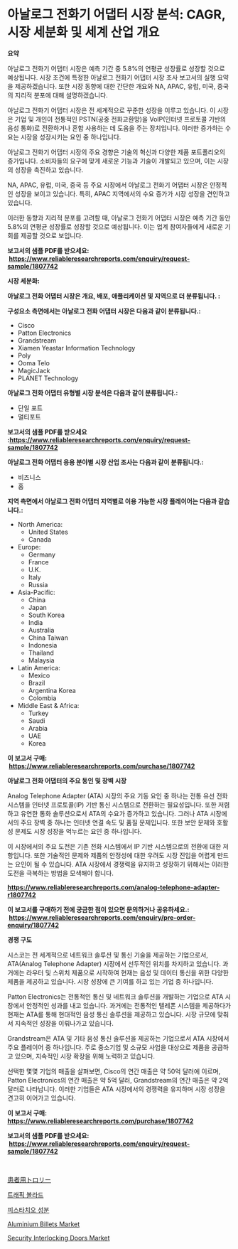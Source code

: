 <p><h1>아날로그 전화기 어댑터 시장 분석: CAGR, 시장 세분화 및 세계 산업 개요</h1></p><p><strong>요약</strong></p>
<p><p>아날로그 전화기 어댑터 시장은 예측 기간 중 5.8%의 연평균 성장률로 성장할 것으로 예상됩니다. 시장 조건에 특정한 아날로그 전화기 어댑터 시장 조사 보고서의 실행 요약을 제공하겠습니다. 또한 시장 동향에 대한 간단한 개요와 NA, APAC, 유럽, 미국, 중국의 지리적 분포에 대해 설명하겠습니다.</p><p>아날로그 전화기 어댑터 시장은 전 세계적으로 꾸준한 성장을 이루고 있습니다. 이 시장은 기업 및 개인이 전통적인 PSTN(공중 전화교환망)을 VoIP(인터넷 프로토콜 기반의 음성 통화)로 전환하거나 혼합 사용하는 데 도움을 주는 장치입니다. 이러한 증가하는 수요는 시장을 성장시키는 요인 중 하나입니다.</p><p>아날로그 전화기 어댑터 시장의 주요 경향은 기술의 혁신과 다양한 제품 포트폴리오의 증가입니다. 소비자들의 요구에 맞게 새로운 기능과 기술이 개발되고 있으며, 이는 시장의 성장을 촉진하고 있습니다.</p><p>NA, APAC, 유럽, 미국, 중국 등 주요 시장에서 아날로그 전화기 어댑터 시장은 안정적인 성장을 보이고 있습니다. 특히, APAC 지역에서의 수요 증가가 시장 성장을 견인하고 있습니다.</p><p>이러한 동향과 지리적 분포를 고려할 때, 아날로그 전화기 어댑터 시장은 예측 기간 동안 5.8%의 연평균 성장률로 성장할 것으로 예상됩니다. 이는 업계 참여자들에게 새로운 기회를 제공할 것으로 보입니다.</p></p>
<p><strong>보고서의 샘플 PDF를 받으세요: &nbsp;<a href="https://www.reliableresearchreports.com/enquiry/request-sample/1807742">https://www.reliableresearchreports.com/enquiry/request-sample/1807742</a></strong></p>
<p><strong>시장 세분화:</strong></p>
<p><strong> 아날로그 전화 어댑터 시장은 개요, 배포, 애플리케이션 및 지역으로 더 분류됩니다. :</strong></p>
<p><strong>구성요소 측면에서는 아날로그 전화 어댑터 시장은 다음과 같이 분류됩니다.:</strong></p>
<p><ul><li>Cisco</li><li>Patton Electronics</li><li>Grandstream</li><li>Xiamen Yeastar Information Technology</li><li>Poly</li><li>Ooma Telo</li><li>MagicJack</li><li>PLANET Technology</li></ul></p>
<p><strong> 아날로그 전화 어댑터 유형별 시장 분석은 다음과 같이 분류됩니다.:</strong></p>
<p><ul><li>단일 포트</li><li>멀티포트</li></ul></p>
<p><strong>보고서의 샘플 PDF를 받으세요 :<a href="https://www.reliableresearchreports.com/enquiry/request-sample/1807742">https://www.reliableresearchreports.com/enquiry/request-sample/1807742</a></strong></p>
<p><strong> 아날로그 전화 어댑터 응용 분야별 시장 산업 조사는 다음과 같이 분류됩니다.:</strong></p>
<p><ul><li>비즈니스</li><li>홈</li></ul></p>
<p><strong>지역 측면에서 아날로그 전화 어댑터 지역별로 이용 가능한 시장 플레이어는 다음과 같습니다.:</strong></p>
<p><ul>
    <li>
        North America:
        <ul>
            <li>United States</li>
            <li>Canada</li>
        </ul>
    </li>
    <li>
        Europe:
        <ul>
            <li>Germany</li>
            <li>France</li>
            <li>U.K.</li>
            <li>Italy</li>
            <li>Russia</li>
        </ul>
    </li>
    <li>
        Asia-Pacific:
        <ul>
            <li>China</li>
            <li>Japan</li>
            <li>South Korea</li>
            <li>India</li>
            <li>Australia</li>
            <li>China Taiwan</li>
            <li>Indonesia</li>
            <li>Thailand</li>
            <li>Malaysia</li>
        </ul>
    </li>
    <li>
        Latin America:
        <ul>
            <li>Mexico</li>
            <li>Brazil</li>
            <li>Argentina Korea</li>
            <li>Colombia</li>
        </ul>
    </li>
    <li>
        Middle East & Africa:
        <ul>
            <li>Turkey</li>
            <li>Saudi</li>
            <li>Arabia</li>
            <li>UAE</li>
            <li>Korea</li>
        </ul>
    </li>
    </ul></p>
<p><strong>이 보고서 구매: &nbsp;<a href="https://www.reliableresearchreports.com/purchase/1807742">https://www.reliableresearchreports.com/purchase/1807742</a></strong></p>
<p><strong>아날로그 전화 어댑터의 주요 동인 및 장벽 시장</strong></p>
<p><p>Analog Telephone Adapter (ATA) 시장의 주요 기동 요인 중 하나는 전통 유선 전화 시스템을 인터넷 프로토콜(IP) 기반 통신 시스템으로 전환하는 필요성입니다. 또한 저렴하고 유연한 통화 솔루션으로서 ATA의 수요가 증가하고 있습니다. 그러나 ATA 시장에서의 주요 장벽 중 하나는 인터넷 연결 속도 및 품질 문제입니다. 또한 보안 문제와 호활성 문제도 시장 성장을 억누르는 요인 중 하나입니다.</p><p>이 시장에서의 주요 도전은 기존 전화 시스템에서 IP 기반 시스템으로의 전환에 대한 저항입니다. 또한 기술적인 문제와 제품의 안정성에 대한 우려도 시장 진입을 어렵게 만드는 요인이 될 수 있습니다. ATA 시장에서 경쟁력을 유지하고 성장하기 위해서는 이러한 도전을 극복하는 방법을 모색해야 합니다.</p></p>
<p><strong><a href="https://www.reliableresearchreports.com/analog-telephone-adapter-r1807742">https://www.reliableresearchreports.com/analog-telephone-adapter-r1807742</a></strong></p>
<p><strong>이 보고서를 구매하기 전에 궁금한 점이 있으면 문의하거나 공유하세요.: &nbsp;<a href="https://www.reliableresearchreports.com/enquiry/pre-order-enquiry/1807742">https://www.reliableresearchreports.com/enquiry/pre-order-enquiry/1807742</a></strong></p>
<p><strong>경쟁 구도</strong></p>
<p><p>시스코는 전 세계적으로 네트워크 솔루션 및 통신 기술을 제공하는 기업으로서, ATA(Analog Telephone Adapter) 시장에서 선두적인 위치를 차지하고 있습니다. 과거에는 라우터 및 스위치 제품으로 시작하여 현재는 음성 및 데이터 통신을 위한 다양한 제품을 제공하고 있습니다. 시장 성장에 큰 기여를 하고 있는 기업 중 하나입니다.</p><p>Patton Electronics는 전통적인 통신 및 네트워크 솔루션을 개발하는 기업으로 ATA 시장에서 안정적인 성과를 내고 있습니다. 과거에는 전통적인 텔레폰 시스템을 제공하다가 현재는 ATA를 통해 현대적인 음성 통신 솔루션을 제공하고 있습니다. 시장 규모에 맞춰서 지속적인 성장을 이뤄나가고 있습니다.</p><p>Grandstream은 ATA 및 기타 음성 통신 솔루션을 제공하는 기업으로서 ATA 시장에서 주요 플레이어 중 하나입니다. 주로 중소기업 및 소규모 사업을 대상으로 제품을 공급하고 있으며, 지속적인 시장 확장을 위해 노력하고 있습니다.</p><p>선택한 몇몇 기업의 매출을 살펴보면, Cisco의 연간 매출은 약 50억 달러에 이르며, Patton Electronics의 연간 매출은 약 5억 달러, Grandstream의 연간 매출은 약 2억 달러로 나타납니다. 이러한 기업들은 ATA 시장에서의 경쟁력을 유지하며 시장 성장을 견고히 이어가고 있습니다.</p></p>
<p><strong>이 보고서 구매: &nbsp; <a href="https://www.reliableresearchreports.com/purchase/1807742">https://www.reliableresearchreports.com/purchase/1807742</a></strong></p>
<p><strong>보고서의 샘플 PDF를 받으세요: &nbsp;<a href="https://www.reliableresearchreports.com/enquiry/request-sample/1807742">https://www.reliableresearchreports.com/enquiry/request-sample/1807742</a></strong><strong></strong></p>
<p>&nbsp;</p>
<p><p><a href="https://github.com/CloydAbbott2023/Market-Research-Report-List-1/blob/main/362684942555.md">患者用トロリー</a></p><p><a href="https://github.com/JackieFauhey9089475/Market-Research-Report-List-1/blob/main/842249438986.md">트래픽 볼라드</a></p><p><a href="https://medium.com/@rickymetzdvm/%ED%94%BC%EC%8A%A4%ED%83%80%EC%B9%98%EC%98%A4-%EC%9E%AC%EB%A3%8C-%EC%8B%9C%EC%9E%A5-%EB%B3%B4%EA%B3%A0%EC%84%9C%EB%8A%94-%EC%9D%B4-%EC%8B%9C%EC%9E%A5%EC%9D%98-%EC%B5%9C%EC%8B%A0-%ED%8A%B8%EB%A0%8C%EB%93%9C%EC%99%80-%EC%84%B1%EC%9E%A5-%EA%B8%B0%ED%9A%8C%EB%A5%BC-%EB%B0%9D%ED%98%80%EC%A4%8D%EB%8B%88%EB%8B%A4-fb99ff3cfe44">피스타치오 성분</a></p><p><a href="https://issuu.com/reportprime-2/docs/aluminium-billets-market-size-2030.pptx">Aluminium Billets Market</a></p><p><a href="https://github.com/julyju69/Market-Research-Report-List-3/blob/main/security-interlocking-doors-market.md">Security Interlocking Doors Market</a></p></p>